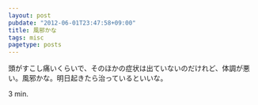 ```yaml
---
layout: post
pubdate: "2012-06-01T23:47:58+09:00"
title: 風邪かな
tags: misc
pagetype: posts
---
```

頭がすこし痛いくらいで、そのほかの症状は出ていないのだけれど、体調が悪い。風邪かな。明日起きたら治っているといいな。

3 min.
